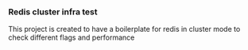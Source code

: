 ### Redis cluster infra test ###
This project is created to have a boilerplate for redis in cluster mode to check different flags and performance
